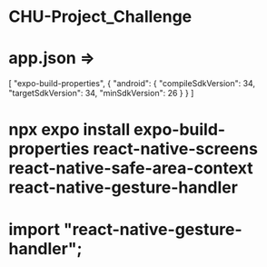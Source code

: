 # CHU-Project_Challenge

# app.json =>

[
"expo-build-properties",
{
"android": {
"compileSdkVersion": 34,
"targetSdkVersion": 34,
"minSdkVersion": 26
}
}
]

# npx expo install expo-build-properties react-native-screens react-native-safe-area-context react-native-gesture-handler

# import "react-native-gesture-handler";
